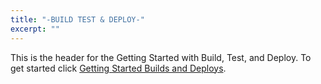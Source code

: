 ```yaml
---
title: "-BUILD TEST & DEPLOY-"
excerpt: ""
---
```

This is the header for the Getting Started with Build, Test, and Deploy.
To get started click [Getting Started Builds and Deploys](doc:getting-started-builds-and-deploys).